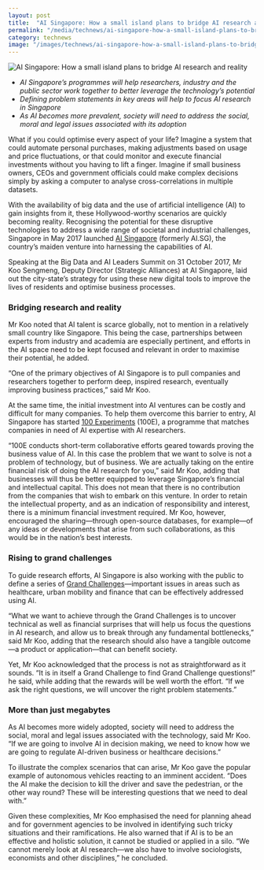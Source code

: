 ```yaml
---
layout: post
title:  "AI Singapore: How a small island plans to bridge AI research and reality"
permalink: "/media/technews/ai-singapore-how-a-small-island-plans-to-bridge-ai-research-and-reality"
category: technews
image: "/images/technews/ai-singapore-how-a-small-island-plans-to-bridge-ai-research-and-reality-part-1.png"
---
```


![AI Singapore: How a small island plans to bridge AI research and reality]({{site.baseurl}}/images/technews/ai-singapore-how-a-small-island-plans-to-bridge-ai-research-and-reality-part-1.png)

* *AI Singapore’s programmes will help researchers, industry and the public sector work together to better leverage the technology’s potential*
* *Defining problem statements in key areas will help to focus AI research in Singapore*
* *As AI becomes more prevalent, society will need to address the social, moral and legal issues associated with its adoption*

What if you could optimise every aspect of your life? Imagine a system that could automate personal purchases, making adjustments based on usage and price fluctuations, or that could monitor and execute financial investments without you having to lift a finger. Imagine if small business owners, CEOs and government officials could make complex decisions simply by asking a computer to analyse cross-correlations in multiple datasets.

With the availability of big data and the use of artificial intelligence (AI) to gain insights from it, these Hollywood-worthy scenarios are quickly becoming reality. Recognising the potential for these disruptive technologies to address a wide range of societal and industrial challenges, Singapore in May 2017 launched [AI Singapore](https://www.aisingapore.org/) (formerly AI.SG), the country’s maiden venture into harnessing the capabilities of AI.

Speaking at the Big Data and AI Leaders Summit on 31 October 2017, Mr Koo Sengmeng, Deputy Director (Strategic Alliances) at AI Singapore, laid out the city-state’s strategy for using these new digital tools to improve the lives of residents and optimise business processes. 

### **Bridging research and reality**
Mr Koo noted that AI talent is scarce globally, not to mention in a relatively small country like Singapore. This being the case, partnerships between experts from industry and academia are especially pertinent, and efforts in the AI space need to be kept focused and relevant in order to maximise their potential, he added.  

“One of the primary objectives of AI Singapore is to pull companies and researchers together to perform deep, inspired research, eventually improving business practices,” said Mr Koo. 

At the same time, the initial investment into AI ventures can be costly and difficult for many companies. To help them overcome this barrier to entry, AI Singapore has started [100 Experiments](https://www.aisingapore.org/100e/) (100E), a programme that matches companies in need of AI expertise with AI researchers.

“100E conducts short-term collaborative efforts geared towards proving the business value of AI. In this case the problem that we want to solve is not a problem of technology, but of business. We are actually taking on the entire financial risk of doing the AI research for you,” said Mr Koo, adding that businesses will thus be better equipped to leverage Singapore’s financial and intellectual capital.
This does not mean that there is no contribution from the companies that wish to embark on this venture. In order to retain the intellectual property, and as an indication of responsibility and interest, there is a minimum financial investment required. Mr Koo, however, encouraged the sharing—through open-source databases, for example—of any ideas or developments that arise from such collaborations, as this would be in the nation’s best interests. 

### **Rising to grand challenges**
To guide research efforts, AI Singapore is also working with the public to define a series of [Grand Challenges](https://www.aisingapore.org/grandchallenge/)—important issues in areas such as healthcare, urban mobility and finance that can be effectively addressed using AI. 

“What we want to achieve through the Grand Challenges is to uncover technical as well as financial surprises that will help us focus the questions in AI research, and allow us to break through any fundamental bottlenecks,” said Mr Koo, adding that the research should also have a tangible outcome—a product or application—that can benefit society. 

Yet, Mr Koo acknowledged that the process is not as straightforward as it sounds. “It is in itself a Grand Challenge to find Grand Challenge questions!” he said, while adding that the rewards will be well worth the effort. “If we ask the right questions, we will uncover the right problem statements.” 

### **More than just megabytes**
As AI becomes more widely adopted, society will need to address the social, moral and legal issues associated with the technology, said Mr Koo. “If we are going to involve AI in decision making, we need to know how we are going to regulate AI-driven business or healthcare decisions.” 

To illustrate the complex scenarios that can arise, Mr Koo gave the popular example of autonomous vehicles reacting to an imminent accident. “Does the AI make the decision to kill the driver and save the pedestrian, or the other way round? These will be interesting questions that we need to deal with.” 

Given these complexities, Mr Koo emphasised the need for planning ahead and for government agencies to be involved in identifying such tricky situations and their ramifications. He also warned that if AI is to be an effective and holistic solution, it cannot be studied or applied in a silo. “We cannot merely look at AI research—we also have to involve sociologists, economists and other disciplines,” he concluded. 
